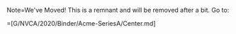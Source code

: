 Note=We've Moved!  This is a remnant and will be removed after a bit.  Go to:

=[G/NVCA/2020/Binder/Acme-SeriesA/Center.md]
